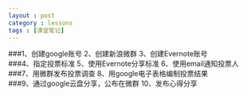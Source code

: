 ```yaml
---
layout : post
category : lessons
tags : [课堂笔记]
--- 
```

###1、创建google账号   2、创建新浪微群  3、创建Evernote账号   
###4、指定投票标准   5、使用Evernote分享标准  6、使用email通知投票人   
###7、用微群发布投票调查  8、用google电子表格编制投票结果   
###9、通过google云盘分享，公布在微群  10、发布心得分享   